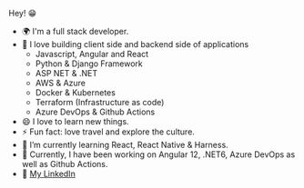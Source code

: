 Hey! 😁 
+ 🌍 I'm a full stack developer.  
+ 🌟 I love building client side and backend side of applications
    - Javascript, Angular and React
    - Python & Django Framework
    - ASP NET & .NET
    - AWS & Azure
    - Docker & Kubernetes
    - Terraform (Infrastructure as code)
    - Azure DevOps & Github Actions
+ 😄 I love to learn new things.
+ ⚡ Fun fact: love travel and explore the culture.
+ 🌱 I’m currently learning React, React Native & Harness.
+ 🔭 Currently, I have been working on Angular 12, .NET6, Azure DevOps as well as Github Actions.
+ 🔗 [My LinkedIn](https://www.linkedin.com/in/nhat-thai-09100020b/)
